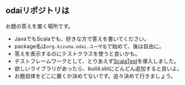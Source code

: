 ## odaiリポジトリは
お題の答えを置く場所です。

* JavaでもScalaでも、好きな方で答えを書いてください。
* package名は`org.kizuna.odai.ユーザ名`で始めて、後は自由に。
* 答えを表示するのにテストクラスを使うと良いかも。
* テストフレームワークとして、とりあえず[ScalaTest](http://www.scalatest.org/)を導入しました。
* 欲しいライブラリがあったら、build.sbtにどんどん追加すると良いよ。
* お題自体をどこに置くか決めてないです。追々決めて行きましょう。
